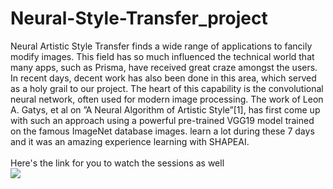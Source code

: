 # Neural-Style-Transfer_project
Neural Artistic Style Transfer finds a wide range of applications to fancily modify images. This field has so much influenced the technical world that many apps, such as Prisma, have received great craze amongst the users. In recent days, decent work has also been done in this area, which served as a holy grail to our project. The heart of this capability is the convolutional neural network, often used for modern image processing. The work of Leon A. Gatys, et al on ”A Neural Algorithm of Artistic Style”[1], has first come up with such an approach using a powerful pre-trained VGG19 model trained on the famous ImageNet database images.
learn a lot during these 7 days and it was an amazing experience learning with SHAPEAI.
<br><br>Here's the link for you to watch the sessions as well<br>
<a href="https://cloudxlab.com/certificate/ZKPSZI/"> <img src="https://drive.google.com/file/d/13N88JcHKxWEh6yzxUTIuQfqFnV7ppFL1/view?usp=sharing"> </a>

